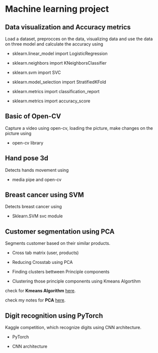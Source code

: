 # Machine learning project

## Data visualization and Accuracy metrics

Load a dataset, preprocces on the data, visualizing data and use the data on three model and calculate the accuracy using 

- sklearn.linear_model import LogisticRegression

- sklearn.neighbors import KNeighborsClassifier

- sklearn.svm import SVC

- sklearn.model_selection import StratifiedKFold

- sklearn.metrics import classification_report

- sklearn.metrics import accuracy_score

## Basic of Open-CV

Capture a video using open-cv, loading the picture, make changes on the picture using

- open-cv library

## Hand pose 3d

Detects hands movement using

- media pipe and open-cv

## Breast cancer using SVM

Detects breast cancer using 

- Sklearn.SVM svc module

## Customer segmentation using PCA

Segments customer based on their similar products.

- Cross tab matrix (user, products)

- Reducing Crosstab using PCA

- Finding clusters bettween Principle components

- Clustering those principle components using Kmeans Algortihm

check for **Kmeans Algorithm** [here](https://towardsdatascience.com/k-means-clustering-algorithm-applications-evaluation-methods-and-drawbacks-aa03e644b48a).

check my notes for **PCA** [here](https://github.com/rojinakashefi/Machine-Learning-Projects/blob/main/notes/PCA.pdf).

## Digit recognition using PyTorch

Kaggle competition, which recognize digits using CNN architecture.

- PyTorch

- CNN architecture


